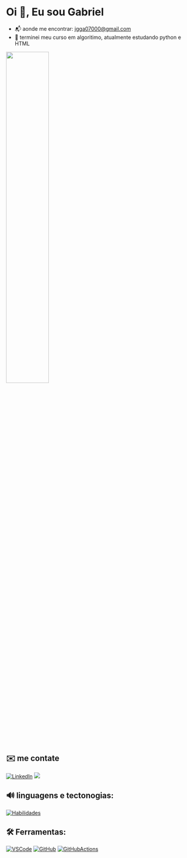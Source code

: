  # Oi :wave:, Eu sou Gabriel
- :mailbox_with_mail: aonde me encontrar: jgga07000@gmail.com
- :seedling: terminei meu curso em algoritimo, atualmente estudando python e HTML 



<div>
   <img width="48%" src= "https://github-readme-stats.vercel.app/api?username=gbi-github&show_icons=true&theme=radical"/>
</div>




## ✉️ me contate 

[![LinkedIn](https://img.shields.io/badge/LinkedIn-0077B5?style=for-the-badge&logo=linkedin&logoColor=white)](https://www.linkedin.com/in/joao-gabriel-aa4341244/)
<a href = "mailto:jgga07000@gmail.com"><img src="https://img.shields.io/badge/-Gmail-%23333?style=for-the-badge&logo=gmail&logoColor=white" target="_blank"></a>
## 🔊 linguagens e tectonogias:
[![Habilidades](https://skillicons.dev/icons?i=html,py)](https://skillicons.dev)

## 🛠️ Ferramentas:
[![VSCode](https://skillicons.dev/icons?i=vscode&theme=light)](https://code.visualstudio.com/)
[![GitHub](https://skillicons.dev/icons?i=github&theme=light)](https://github.com/)
[![GitHubActions](https://skillicons.dev/icons?i=githubactions&theme=light)](https://github.com/)




